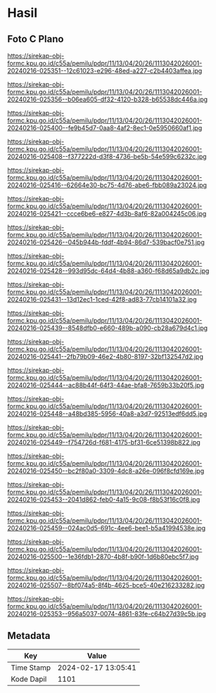 # Hasil

## Foto C Plano

https://sirekap-obj-formc.kpu.go.id/c55a/pemilu/pdpr/11/13/04/20/26/1113042026001-20240216-025351--12c61023-e296-48ed-a227-c2b4403affea.jpg

https://sirekap-obj-formc.kpu.go.id/c55a/pemilu/pdpr/11/13/04/20/26/1113042026001-20240216-025356--b06ea605-df32-4120-b328-b65538dc446a.jpg

https://sirekap-obj-formc.kpu.go.id/c55a/pemilu/pdpr/11/13/04/20/26/1113042026001-20240216-025400--fe9b45d7-0aa8-4af2-8ec1-0e5950660af1.jpg

https://sirekap-obj-formc.kpu.go.id/c55a/pemilu/pdpr/11/13/04/20/26/1113042026001-20240216-025408--f377222d-d3f8-4736-be5b-54e599c6232c.jpg

https://sirekap-obj-formc.kpu.go.id/c55a/pemilu/pdpr/11/13/04/20/26/1113042026001-20240216-025416--62664e30-bc75-4d76-abe6-fbb089a23024.jpg

https://sirekap-obj-formc.kpu.go.id/c55a/pemilu/pdpr/11/13/04/20/26/1113042026001-20240216-025421--ccce6be6-e827-4d3b-8af6-82a004245c06.jpg

https://sirekap-obj-formc.kpu.go.id/c55a/pemilu/pdpr/11/13/04/20/26/1113042026001-20240216-025426--045b944b-fddf-4b94-86d7-539bacf0e751.jpg

https://sirekap-obj-formc.kpu.go.id/c55a/pemilu/pdpr/11/13/04/20/26/1113042026001-20240216-025428--993d95dc-64d4-4b88-a360-f68d65a9db2c.jpg

https://sirekap-obj-formc.kpu.go.id/c55a/pemilu/pdpr/11/13/04/20/26/1113042026001-20240216-025431--13d12ec1-1ced-42f8-ad83-77cb14101a32.jpg

https://sirekap-obj-formc.kpu.go.id/c55a/pemilu/pdpr/11/13/04/20/26/1113042026001-20240216-025439--8548dfb0-e660-489b-a090-cb28a679d4c1.jpg

https://sirekap-obj-formc.kpu.go.id/c55a/pemilu/pdpr/11/13/04/20/26/1113042026001-20240216-025441--2fb79b09-46e2-4b80-8197-32bf132547d2.jpg

https://sirekap-obj-formc.kpu.go.id/c55a/pemilu/pdpr/11/13/04/20/26/1113042026001-20240216-025444--ac88b44f-64f3-44ae-bfa8-7659b33b20f5.jpg

https://sirekap-obj-formc.kpu.go.id/c55a/pemilu/pdpr/11/13/04/20/26/1113042026001-20240216-025448--a48bd385-5956-40a8-a3d7-92513edf6dd5.jpg

https://sirekap-obj-formc.kpu.go.id/c55a/pemilu/pdpr/11/13/04/20/26/1113042026001-20240216-025449--f754726d-f681-4175-bf31-6ce51398b822.jpg

https://sirekap-obj-formc.kpu.go.id/c55a/pemilu/pdpr/11/13/04/20/26/1113042026001-20240216-025450--bc2f80a0-3309-4dc8-a26e-096f8cfd169e.jpg

https://sirekap-obj-formc.kpu.go.id/c55a/pemilu/pdpr/11/13/04/20/26/1113042026001-20240216-025453--2041d862-feb0-4a15-9c08-f8b53f16c0f8.jpg

https://sirekap-obj-formc.kpu.go.id/c55a/pemilu/pdpr/11/13/04/20/26/1113042026001-20240216-025459--024ac0d5-691c-4ee6-bee1-b5a41994538e.jpg

https://sirekap-obj-formc.kpu.go.id/c55a/pemilu/pdpr/11/13/04/20/26/1113042026001-20240216-025500--1e36fdb1-2870-4b8f-b90f-1d6b80ebc5f7.jpg

https://sirekap-obj-formc.kpu.go.id/c55a/pemilu/pdpr/11/13/04/20/26/1113042026001-20240216-025507--8bf074a5-8f4b-4625-bce5-40e216233282.jpg

https://sirekap-obj-formc.kpu.go.id/c55a/pemilu/pdpr/11/13/04/20/26/1113042026001-20240216-025353--956a5037-0074-4861-83fe-c64b27d39c5b.jpg


## Metadata

| Key        | Value               |
| ---------- | ------------------- |
| Time Stamp | 2024-02-17 13:05:41 |
| Kode Dapil | 1101                |



